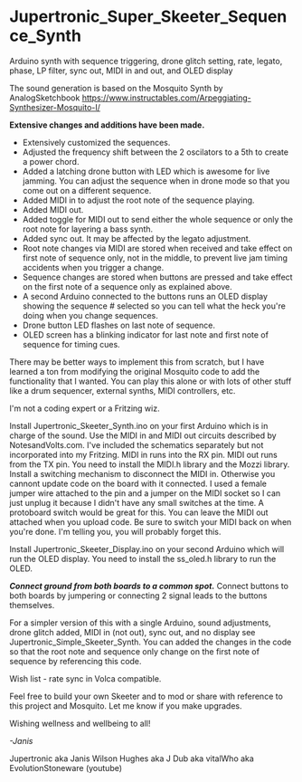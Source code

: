 # Jupertronic_Super_Skeeter_Sequence_Synth
Arduino synth with sequence triggering, drone glitch setting, rate, legato, phase, LP filter, sync out, MIDI in and out, and OLED display

The sound generation is based on the Mosquito Synth by AnalogSketchbook https://www.instructables.com/Arpeggiating-Synthesizer-Mosquito-I/

**Extensive changes and additions have been made.**
  - Extensively customized the sequences.
  - Adjusted the frequency shift between the 2 oscilators to a 5th to create a power chord.
  - Added a latching drone button with LED which is awesome for live jamming. You can adjust the sequence when in drone mode so that you come out on a different sequence.
  - Added MIDI in to adjust the root note of the sequence playing.
  - Added MIDI out.
  - Added toggle for MIDI out to send either the whole sequence or only the root note for layering a bass synth.
  - Added sync out. It may be affected by the legato adjustment.
  - Root note changes via MIDI are stored when received and take effect on first note of sequence only, not in the middle, to prevent live jam timing accidents when you trigger a change.
  - Sequence changes are stored when buttons are pressed and take effect on the first note of a sequence only as explained above.
  - A second Arduino connected to the buttons runs an OLED display showing the sequence # selected so you can tell what the heck you're doing when you change sequences. 
  - Drone button LED flashes on last note of sequence. 
  - OLED screen has a blinking indicator for last note and first note of sequence for timing cues.

There may be better ways to implement this from scratch, but I have learned a ton from modifying the original Mosquito code to add the functionality that I wanted. You can play this alone or with lots of other stuff like a drum sequencer, external synths, MIDI controllers, etc. 

I'm not a coding expert or a Fritzing wiz.

Install Jupertronic_Skeeter_Synth.ino on your first Arduino which is in charge of the sound. Use the MIDI in and MIDI out circuits described by NotesandVolts.com. I've included the schematics separately but not incorporated into my Fritzing. MIDI in runs into the RX pin. MIDI out runs from the TX pin. You need to install the MIDI.h library and the Mozzi library. Install a switching mechanism to disconnect the MIDI in. Otherwise you cannont update code on the board with it connected. I used a female jumper wire attached to the pin and a jumper on the MIDI socket so I can just unplug it because I didn't have any small switches at the time. A protoboard switch would be great for this. You can leave the MIDI out attached when you upload code. Be sure to switch your MIDI back on when you're done. I'm telling you, you will probably forget this.

Install Jupertronic_Skeeter_Display.ino on your second Arduino which will run the OLED display. You need to install the ss_oled.h library to run the OLED. 

**_Connect ground from both boards to a common spot._** Connect buttons to both boards by jumpering or connecting 2 signal leads to the buttons themselves. 

For a simpler version of this with a single Arduino, sound adjustments, drone glitch added, MIDI in (not out), sync out, and no display see Jupertronic_Simple_Skeeter_Synth. You can added the changes in the code so that the root note and sequence only change on the first note of sequence by referencing this code. 

Wish list - rate sync in Volca compatible.

Feel free to build your own Skeeter and to mod or share with reference to this project and Mosquito. Let me know if you make upgrades. 

Wishing wellness and wellbeing to all!

*-Janis*

Jupertronic aka Janis Wilson Hughes aka J Dub aka vitalWho aka EvolutionStoneware (youtube)
